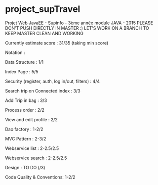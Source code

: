 # project_supTravel
Projet Web JavaEE - Supinfo - 3ème année module JAVA - 2015
PLEASE DON'T PUSH DIRECTLY IN MASTER :) LET'S WORK ON A BRANCH TO KEEP MASTER CLEAN AND WORKING

Currently estimate score : 31/35 (taking min score)

Notation : 

Data Structure : 1/1

Index Page : 5/5

Security (register, auth, log in/out, filters) : 4/4

Search trip on Connected index : 3/3

Add Trip in bag : 3/3

Process order : 2/2

View and edit profile : 2/2

Dao factory : 1-2/2

MVC Pattern : 2-3/2

Webservice list : 2-2.5/2.5

Webservice search : 2-2.5/2.5

Design : TO DO (/3)

Code Quality & Conventions: 1-2/2

